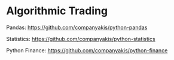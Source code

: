# Algorithmic Trading

Pandas:
https://github.com/companyakis/python-pandas

Statistics:
https://github.com/companyakis/python-statistics

Python Finance:
https://github.com/companyakis/python-finance
